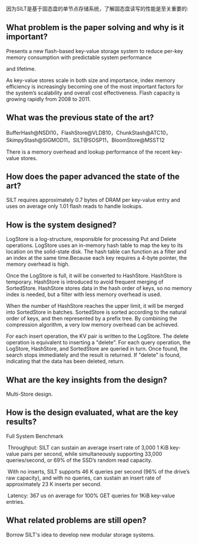 因为SILT是基于固态盘的单节点存储系统，了解固态盘读写的性能是至关重要的:

## What problem is the paper solving and why is it important?

Presents a new flash-based key-value storage system to reduce per-key memory consumption with predictable system performance

and lifetime.

As key-value stores scale in both size and importance, index memory efficiency is increasingly becoming one of the most important factors for the system’s scalability and overall cost effectiveness. Flash capacity is growing rapidly from 2008 to 2011. 

## What was the previous state of the art?

BufferHash@NSDI10，FlashStore@VLDB10，ChunkStash@ATC10，SkimpyStash@SIGMOD11，SILT@SOSP11，BloomStore@MSST12

There is a memory overhead and lookup performance of the recent key-value stores.

## How does the paper advanced the state of the art?

 SILT requires approximately 0.7 bytes of DRAM per key-value entry and uses on average only 1.01 flash reads to handle lookups. 

## How is the system designed?

LogStore is a log-structure, responsible for processing Put and Delete operations. LogStore uses an in-memory hash table to map the key to its location on the solid-state disk. The hash table can function as a filter and an index at the same time.Because each key requires a 4-byte pointer, the memory overhead is high. 

Once the LogStore is full, it will be converted to HashStore. HashStore is temporary. HashStore is introduced to avoid frequent merging of SortedStore. HashStore stores data in the hash order of keys, so no memory index is needed, but a filter with less memory overhead is used. 

When the number of HashStore reaches the upper limit, it will be merged into SortedStore in batches. SortedStore is sorted according to the natural order of keys, and then represented by a prefix tree. By combining the compression algorithm, a very low memory overhead can be achieved.

For each insert operation, the KV pair is written to the LogStore. The delete operation is equivalent to inserting a "delete". For each query operation, the LogStore, HashStore, and SortedStore are queried in turn. Once found, the search stops immediately and the result is returned. If "delete" is found, indicating that the data has been deleted, return.

## What are the key insights from the design?

Multi-Store design.

## How is the design evaluated, what are the key results?

Full System Benchmark

​	Throughput: SILT can sustain an average insert rate of 3,000 1 KiB key-value pairs per second, while simultaneously supporting 33,000 queries/second, or 69% of the SSD’s random read capacity.

​		With no inserts, SILT supports 46 K queries per second (96% of the drive’s raw capacity), and with no queries, can sustain an insert rate of approximately 23 K inserts per second. 

​	Latency: 367 us on average for 100% GET queries for 1KiB key-value entries.

## What related problems are still open?

Borrow SILT's idea to develop new modular storage systems.

